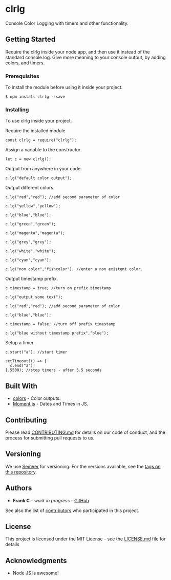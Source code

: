 
# clrlg

Console Color Logging with timers and other functionality.

## Getting Started

Require the clrlg inside your node app, and then use it instead of the standard console.log. Give more meaning to your console output, by adding colors, and timers.

### Prerequisites

To install the module before using it inside your project. 
```
$ npm install clrlg --save
```

### Installing

To use clrlg inside your project. 

Require the installed module
```
const clrlg = require("clrlg");
```

Assign a variable to the constructor.
```
let c = new clrlg();
```

Output from anywhere in your code.
```
c.lg("default color output");
```

Output different colors.
```
c.lg("red","red"); //add second parameter of color

c.lg("yellow","yellow");

c.lg("blue","blue");

c.lg("green","green");

c.lg("magenta","magenta");

c.lg("grey","grey");

c.lg("white","white");

c.lg("cyan","cyan");

c.lg("non color","fishcolor"); //enter a non existent color.
```

Output timestamp prefix.
```
c.timestamp = true; //turn on prefix timestamp

c.lg("output some text");

c.lg("red","red"); //add second parameter of color

c.lg("blue","blue");

c.timestamp = false; //turn off prefix timestamp

c.lg("blue without timestamp prefix","blue");
```

Setup a timer.
```
c.start("a"); //start timer

setTimeout(() => {
  c.end("a");
},5500); //stop timers - after 5.5 seconds
```

## Built With

* [colors](https://www.npmjs.com/package/colors) - Color outputs.
* [Moment.js](http://momentjs.com/) - Dates and Times in JS.

## Contributing

Please read [CONTRIBUTING.md](https://gist.github.com/PurpleBooth/b24679402957c63ec426) for details on our code of conduct, and the process for submitting pull requests to us.

## Versioning

We use [SemVer](http://semver.org/) for versioning. For the versions available, see the [tags on this repository](https://github.com/frankc60/clrlg). 

## Authors

* **Frank C** - *work in progress* - [GitHub](https://github.com/frankc60)

See also the list of [contributors](https://github.com/frankc60/clrlg/contributors) who participated in this project.

## License

This project is licensed under the MIT License - see the [LICENSE.md](LICENSE.md) file for details

## Acknowledgments

* Node JS is awesome!